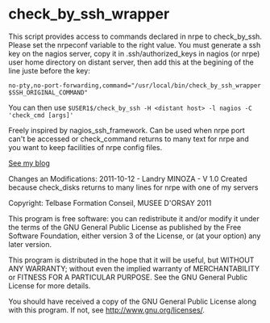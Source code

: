 check_by_ssh_wrapper
====================

This script provides access to commands declared in nrpe to check_by_ssh.
Please set the nrpeconf variable to the right value.
You must generate a ssh key on the nagios server, copy it in .ssh/authorized_keys
in nagios (or nrpe) user home directory on distant server, then add this at
the begining of the line juste before the key:
```
no-pty,no-port-forwarding,command="/usr/local/bin/check_by_ssh_wrapper $SSH_ORIGINAL_COMMAND"
```

You can then use `$USER1$/check_by_ssh -H <distant host> -l nagios -C 'check_cmd [args]'`

Freely inspired by nagios_ssh_framework. Can be used when nrpe port can't be accessed
or check_command returns to many text for nrpe and you want to keep facilities of nrpe
config files.

[See my blog](http://hobgoblins-master.info/en/posts/check_by_ssh_wrapper.html)

Changes an Modifications:
2011-10-12 - Landry MINOZA - V 1.0
Created because check_disks returns to many lines for nrpe with one of my servers

Copyright: Telbase Formation Conseil, MUSEE D'ORSAY 2011

This program is free software: you can redistribute it and/or modify
it under the terms of the GNU General Public License as published by
the Free Software Foundation, either version 3 of the License, or
(at your option) any later version.

This program is distributed in the hope that it will be useful,
but WITHOUT ANY WARRANTY; without even the implied warranty of
MERCHANTABILITY or FITNESS FOR A PARTICULAR PURPOSE.  See the
GNU General Public License for more details.

You should have received a copy of the GNU General Public License
along with this program.  If not, see <http://www.gnu.org/licenses/>.
